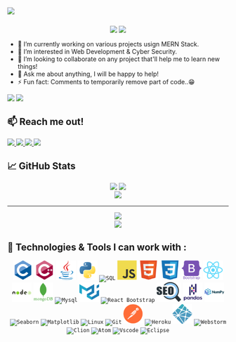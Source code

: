 # <img src="https://readme-typing-svg.herokuapp.com/?font=Segoe&color=%233BF7F5&size=110&center=true&vCenter=true&width=1700&height=400&lines=Hello!+I%27m+Salokya+Kumar.">
<div align="center">
    <img src="https://capsule-render.vercel.app/api?type=slice&color=gradient&height=90" width="180">
    <img src="https://capsule-render.vercel.app/api?type=slice&color=gradient&height=90&reversal=true" width="180">
</div>

- 🔭 I’m currently working on various projects usign MERN Stack.
- 👀 I’m interested in Web Development & Cyber Security.
- 💞️ I’m looking to collaborate on any project that'll help me to learn new things!
- 💬 Ask me about anything, I will be happy to help!
- ⚡ Fun fact: Comments to temporarily remove part of code..😁

<div>
 <img src="https://komarev.com/ghpvc/?username=ksalokya&style=plastic">
 <img src="https://badges.frapsoft.com/os/v2/open-source.svg?v=103)](https://github.com/ksalokya">
</div>

## :mailbox: Reach me out!

<div>
    <a href="mailto:kumarsalokya007@gmail.com">
        <img src="https://img.shields.io/badge/-kumarsalokya007-c0392b?style=flat&labelColor=c0392b&logo=gmail&logoColor=white">
    </a>
    <a href="https://www.linkedin.com/in/salokya-kumar">
        <img src="https://img.shields.io/badge/-Salokya_Kumar-0e76a8?style=flat&labelColor=0e76a8&logo=linkedin&logoColor=white">
    </a>
    <a href="https://ksalokya007.medium.com/">
        <img src="https://img.shields.io/badge/ksalokya007-12100E?style=flat&logo=medium&logoColor=white">
    </a>
    <a href="https://salokyakumar.me">
        <img src="https://img.shields.io/badge/Portfolio-salokyakumar.me-orange">
    </a>
</div>

## &#x1f4c8; GitHub Stats

<div align="center">
  <img src="https://github-readme-stats.vercel.app/api?username=ksalokya&theme=tokyonight&show_icons=true&hide_border=true&count_private=true" height="175px">
  <img src="https://github-readme-stats.vercel.app/api/top-langs/?username=ksalokya&hide=jupyter%20notebook&langs_count=8&layout=compact&hide_border=true&theme=tokyonight" height="175px">
</div>

<div align="center">
    <img src="https://github-readme-streak-stats.herokuapp.com/?user=ksalokya&theme=radical" width="60%">
</div>
<hr>

<div align="center">
    <img src="https://activity-graph.herokuapp.com/graph?username=ksalokya&theme=react-dark&hide_border=true&area=true">
</div>

<div align="center">
  <img src="https://github-profile-trophy.vercel.app/?username=ksalokya&theme=discord&column=8">
</div>
  
## 🔧 Technologies & Tools I can work with :

<div align="center">
    <code><img height="45" alt="C" src="https://github.com/devicons/devicon/blob/master/icons/c/c-original.svg"></code>
    <code><img height="45" alt="C++" src="https://github.com/devicons/devicon/blob/master/icons/cplusplus/cplusplus-original.svg"></code>
    <code><img height="45" alt="Java" src="https://github.com/devicons/devicon/blob/master/icons/java/java-original.svg"></code>
    <code><img height="45" alt="Python" src="https://github.com/devicons/devicon/blob/master/icons/python/python-original.svg"></code>
    <code><img height="45" alt="SQL" style="background: white;" src="https://img.icons8.com/external-soft-fill-juicy-fish/60/000000/external-sql-coding-and-development-soft-fill-soft-fill-juicy-fish.png"></code>
    <code><img height="45" alt="JavaScript" style="background: white;" src="https://github.com/devicons/devicon/blob/master/icons/javascript/javascript-original.svg"></code>
  <code><img height="45" alt="HTML5" style="background: white;" src="https://github.com/devicons/devicon/blob/master/icons/html5/html5-original.svg"></code>
  <code><img height="45" alt="CSS3" style="background: white;" src="https://github.com/devicons/devicon/blob/master/icons/css3/css3-original.svg"></code>
  <code><img height="45" alt="Bootstrap" style="background: white;" src="https://github.com/devicons/devicon/blob/master/icons/bootstrap/bootstrap-plain-wordmark.svg"></code>
  <code><img height="45" alt="React" style="background: white;" src="https://github.com/devicons/devicon/blob/master/icons/react/react-original.svg"></code>
  <code><img height="45" alt="Node.js" style="background: white;" src="https://github.com/devicons/devicon/blob/master/icons/nodejs/nodejs-original-wordmark.svg"></code>
  <code><img height="45" alt="MongoDB" style="background: white;" src="https://github.com/devicons/devicon/blob/master/icons/mongodb/mongodb-plain-wordmark.svg"></code>
  <code><img height="45" alt="Mysql" style="background: white;" src="https://pics.freeicons.io/uploads/icons/png/19218518301553750371-512.png"></code>
  <code><img height="45" alt="Material UI" style="background: white;" src="https://github.com/devicons/devicon/blob/master/icons/materialui/materialui-original.svg"></code>
  <code><img height="45" alt="React Bootstrap" style="background: white;" src="https://avatars.githubusercontent.com/u/6853419?s=200&v=4"></code>
  <code><img height="45" alt="Seo" style="background: white;" src="https://github.com/ksalokya/ksalokya/blob/main/assests/images/seo.svg"></code>
  <code><img height="45" alt="Pandas" style="background: white;" src="https://github.com/devicons/devicon/blob/master/icons/pandas/pandas-original-wordmark.svg"></code>
  <code><img height="45" alt="NumPy" style="background: white;" src="https://github.com/devicons/devicon/blob/master/icons/numpy/numpy-original-wordmark.svg"></code>
  <code><img height="45" alt="Seaborn" style="background: white;" src="https://github.com/mwaskom/seaborn/blob/master/doc/_static/logo-mark-lightbg.svg"></code>
  <code><img height="45" alt="Matplotlib" style="background: white;" src="https://github.com/matplotlib/matplotlib/blob/main/doc/_static/matplotlib-icon.svg"></code>
  <code><img height="45" alt="Linux" style="background: white;" src="https://www.vectorlogo.zone/logos/linux/linux-icon.svg"></code>
  <code><img height="45" alt="Git" style="background: white;" src="https://github.com/ksalokya/devicon/blob/master/icons/git/git-original.svg"></code>
  <code><img height="45" alt="Postman" style="background: white;" src="https://github.com/ksalokya/ksalokya/blob/main/assests/images/postman.svg"></code>
  <code><img height="45" alt="Heroku" style="background: white;" src="https://github.com/ksalokya/devicon/blob/master/icons/heroku/heroku-original-wordmark.svg"></code>
  <code><img height="45" alt="Netlify" style="background: white;" src="https://github.com/ksalokya/ksalokya/blob/main/assests/images/netlify.svg"></code>
  <code><img height="45" alt="Webstorm" style="background: white;" src="https://pics.freeicons.io/uploads/icons/png/11255943571552037069-512.png"></code>
  <code><img height="45" alt="Clion" style="background: white;" src="https://pics.freeicons.io/uploads/icons/png/7547080541536207303-512.png"></code>
  <code><img height="45" alt="Atom" style="background: white;" src="https://pics.freeicons.io/uploads/icons/png/4720900691536126574-512.png"></code>
  <code><img height="45" alt="Vscode" style="background: white;" src="https://pics.freeicons.io/uploads/icons/png/14178750871552037061-512.png"></code>
  <code><img height="45" alt="Eclipse" style="background: white;" src="https://pics.freeicons.io/uploads/icons/png/10841419581536298171-512.png"></code>
</div>
